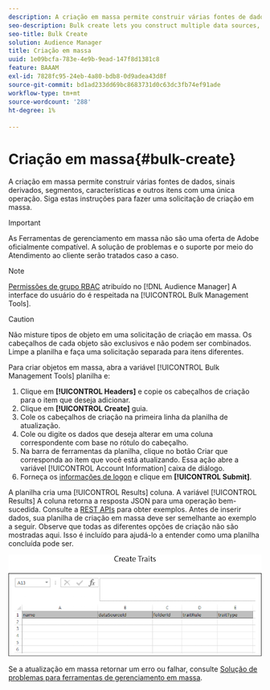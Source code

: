 ```yaml
---
description: A criação em massa permite construir várias fontes de dados, sinais derivados, segmentos, características e outros itens com uma única operação. Siga estas instruções para fazer uma solicitação de criação em massa.
seo-description: Bulk create lets you construct multiple data sources, derived signals, segments, traits, and other items with a single operation. Follow these instructions to make a bulk creation request.
seo-title: Bulk Create
solution: Audience Manager
title: Criação em massa
uuid: 1e09bcfa-783e-4e9b-9ead-147f8d1381c8
feature: BAAAM
exl-id: 7828fc95-24eb-4a80-bdb8-0d9adea43d8f
source-git-commit: bd1ad233dd69bc8683731d0c63dc3fb74ef91ade
workflow-type: tm+mt
source-wordcount: '288'
ht-degree: 1%

---
```


# Criação em massa{#bulk-create}

A criação em massa permite construir várias fontes de dados, sinais derivados, segmentos, características e outros itens com uma única operação. Siga estas instruções para fazer uma solicitação de criação em massa.

>[!IMPORTANT]
>
>As Ferramentas de gerenciamento em massa não são uma oferta de Adobe oficialmente compatível. A solução de problemas e o suporte por meio do Atendimento ao cliente serão tratados caso a caso.

<!-- 

t_bulk_create.xml

 -->

>[!NOTE]
>
>[Permissões de grupo RBAC](../../features/administration/administration-overview.md) atribuído no [!DNL Audience Manager] A interface do usuário do é respeitada na [!UICONTROL Bulk Management Tools].

>[!CAUTION]
>
>Não misture tipos de objeto em uma solicitação de criação em massa. Os cabeçalhos de cada objeto são exclusivos e não podem ser combinados. Limpe a planilha e faça uma solicitação separada para itens diferentes.

Para criar objetos em massa, abra a variável [!UICONTROL Bulk Management Tools] planilha e:

1. Clique em **[!UICONTROL Headers]** e copie os cabeçalhos de criação para o item que deseja adicionar.
2. Clique em **[!UICONTROL Create]** guia.
3. Cole os cabeçalhos de criação na primeira linha da planilha de atualização.
4. Cole ou digite os dados que deseja alterar em uma coluna correspondente com base no rótulo do cabeçalho.
5. Na barra de ferramentas da planilha, clique no botão Criar que corresponda ao item que você está atualizando.
Essa ação abre a variável [!UICONTROL Account Information] caixa de diálogo.
6. Forneça os [informações de logon](../../reference/bulk-management-tools/bulk-management-intro.md#auth-reqs) e clique em **[!UICONTROL Submit]**.

A planilha cria uma [!UICONTROL Results] coluna. A variável [!UICONTROL Results] A coluna retorna a resposta JSON para uma operação bem-sucedida. Consulte a [REST APIs](../../api/rest-api-main/rest-api-main.md) para obter exemplos. Antes de inserir dados, sua planilha de criação em massa deve ser semelhante ao exemplo a seguir. Observe que todas as diferentes opções de criação não são mostradas aqui. Isso é incluído para ajudá-lo a entender como uma planilha concluída pode ser.

![](assets/cretetraits.png)

Se a atualização em massa retornar um erro ou falhar, consulte [Solução de problemas para ferramentas de gerenciamento em massa](../../reference/bulk-management-tools/bulk-troubleshooting.md).
